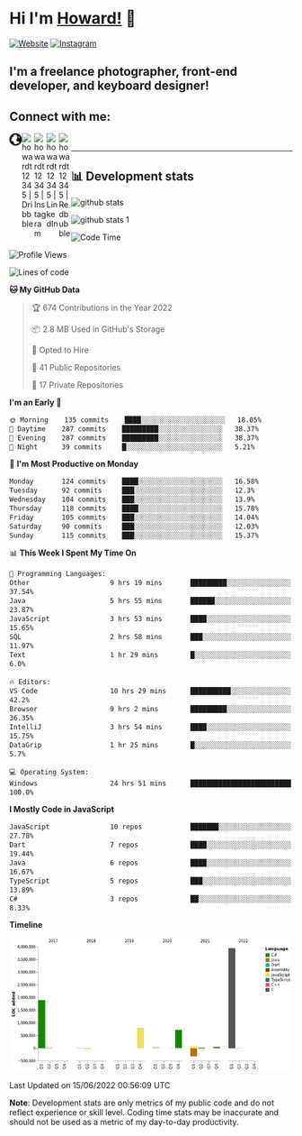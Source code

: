 # Hi I'm [Howard!][website] 👋

[![Website](https://img.shields.io/website?label=howardt12345.com&style=for-the-badge&url=https%3A%2F%2Fhowardt12345.com)](https://howardt12345.com)
[![Instagram](https://img.shields.io/badge/instagram-%23E4405F.svg?&style=for-the-badge&logo=instagram&logoColor=white)](https://instagram.com/howardt12345)

I'm a freelance photographer, front-end developer, and keyboard designer!
---

## Connect with me:

[<img align="left" alt="howardt12345.com" width="22px" src="https://raw.githubusercontent.com/iconic/open-iconic/master/svg/globe.svg" />][website]
[<img align="left" alt="howardt12345 | Dribbble" width="22px" src="https://cdn.jsdelivr.net/npm/simple-icons@v3/icons/dribbble.svg" />][dribbble]
[<img align="left" alt="howardt12345 | Instagram" width="22px" src="https://cdn.jsdelivr.net/npm/simple-icons@v3/icons/instagram.svg" />][instagram]
[<img align="left" alt="howardt12345 | LinkedIn" width="22px" src="https://cdn.jsdelivr.net/npm/simple-icons@v3/icons/linkedin.svg" />][linkedin]
[<img align="left" alt="howardt12345 | Redbubble" width="22px" src="https://cdn.jsdelivr.net/npm/simple-icons@v3/icons/redbubble.svg" />][redbubble]

<br />

---

## 📊 Development stats

![github stats](https://github-readme-stats.vercel.app/api?username=howardt12345&show_icons=true&hide_border=true&theme=dark&hide=contribs,issues)

![github stats 1](https://github-readme-stats.vercel.app/api/top-langs?username=howardt12345&langs_count=8&show_icons=true&hide_border=true&theme=dark&layout=compact)

<!--START_SECTION:waka-->
![Code Time](http://img.shields.io/badge/Code%20Time-0%20secs-blue)

![Profile Views](http://img.shields.io/badge/Profile%20Views-0-blue)

![Lines of code](https://img.shields.io/badge/From%20Hello%20World%20I%27ve%20Written-7%20Million%20lines%20of%20code-blue)

**🐱 My GitHub Data** 

> 🏆 674 Contributions in the Year 2022
 > 
> 📦 2.8 MB Used in GitHub's Storage 
 > 
> 💼 Opted to Hire
 > 
> 📜 41 Public Repositories 
 > 
> 🔑 17 Private Repositories  
 > 
**I'm an Early 🐤** 

```text
🌞 Morning    135 commits    ████░░░░░░░░░░░░░░░░░░░░░   18.05% 
🌆 Daytime    287 commits    █████████░░░░░░░░░░░░░░░░   38.37% 
🌃 Evening    287 commits    █████████░░░░░░░░░░░░░░░░   38.37% 
🌙 Night      39 commits     █░░░░░░░░░░░░░░░░░░░░░░░░   5.21%

```
📅 **I'm Most Productive on Monday** 

```text
Monday       124 commits    ████░░░░░░░░░░░░░░░░░░░░░   16.58% 
Tuesday      92 commits     ███░░░░░░░░░░░░░░░░░░░░░░   12.3% 
Wednesday    104 commits    ███░░░░░░░░░░░░░░░░░░░░░░   13.9% 
Thursday     118 commits    ████░░░░░░░░░░░░░░░░░░░░░   15.78% 
Friday       105 commits    ███░░░░░░░░░░░░░░░░░░░░░░   14.04% 
Saturday     90 commits     ███░░░░░░░░░░░░░░░░░░░░░░   12.03% 
Sunday       115 commits    ███░░░░░░░░░░░░░░░░░░░░░░   15.37%

```


📊 **This Week I Spent My Time On** 

```text
💬 Programming Languages: 
Other                    9 hrs 19 mins       █████████░░░░░░░░░░░░░░░░   37.54% 
Java                     5 hrs 55 mins       ██████░░░░░░░░░░░░░░░░░░░   23.87% 
JavaScript               3 hrs 53 mins       ████░░░░░░░░░░░░░░░░░░░░░   15.65% 
SQL                      2 hrs 58 mins       ███░░░░░░░░░░░░░░░░░░░░░░   11.97% 
Text                     1 hr 29 mins        █░░░░░░░░░░░░░░░░░░░░░░░░   6.0%

🔥 Editors: 
VS Code                  10 hrs 29 mins      ██████████░░░░░░░░░░░░░░░   42.2% 
Browser                  9 hrs 2 mins        █████████░░░░░░░░░░░░░░░░   36.35% 
IntelliJ                 3 hrs 54 mins       ████░░░░░░░░░░░░░░░░░░░░░   15.75% 
DataGrip                 1 hr 25 mins        █░░░░░░░░░░░░░░░░░░░░░░░░   5.7%

💻 Operating System: 
Windows                  24 hrs 51 mins      █████████████████████████   100.0%

```

**I Mostly Code in JavaScript** 

```text
JavaScript               10 repos            ███████░░░░░░░░░░░░░░░░░░   27.78% 
Dart                     7 repos             ████░░░░░░░░░░░░░░░░░░░░░   19.44% 
Java                     6 repos             ████░░░░░░░░░░░░░░░░░░░░░   16.67% 
TypeScript               5 repos             ███░░░░░░░░░░░░░░░░░░░░░░   13.89% 
C#                       3 repos             ██░░░░░░░░░░░░░░░░░░░░░░░   8.33%

```


**Timeline**

![Chart not found](https://raw.githubusercontent.com/howardt12345/howardt12345/master/charts/bar_graph.png) 


 Last Updated on 15/06/2022 00:56:09 UTC
<!--END_SECTION:waka-->

**Note**: Development stats are only metrics of my public code and do not reflect experience or skill level. Coding time stats may be inaccurate and should not be used as a metric of my day-to-day productivity.

[website]: https://howardt12345.com
[dribbble]: https://dribbble.com/howardt12345
[instagram]: https://instagram.com/howardt12345
[linkedin]: https://linkedin.com/in/howardt12345
[redbubble]: https://www.redbubble.com/people/howardt12345/
